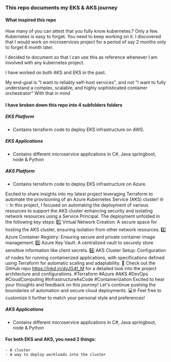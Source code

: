 ### This repo documents my EKS & AKS journey

#### What inspired this repo 

How many of you can attest that you fully know kubernetes.? Only a few. Kubernetes is easy to forget. You need to keep working on it. I discovered that I would work on microservices project for a period of say 2 months only to forget 6 month later. 

I decided to document so that I can use this as reference whenever I am involved with any kubernetes project.


I have worked on both AKS and EKS in the past.


My end-goal is "I want to reliably self-host services", and not "I want to fully understand a complex, scalable, and highly sophisticated container orchestrator" With that in mind

#### I have broken down this repo into 4 subfolders folders

##### EKS Platform
- Contains terraform code to deploy EKS infrastructure on AWS.
##### EKS Applications
- Contains different microservice applications in C#, Java springboot, node & Python
##### AKS Platform
- Contains terraform code to deploy EKS infrastructure on Azure.

Excited to share insights into my latest project leveraging Terraform to automate the provisioning of an Azure Kubernetes Service (AKS) cluster! 🌐💡
In this project, I focused on automating the deployment of various resources to support the AKS cluster enhancing security and isolating network resources using a Service Principal. The deployment unfolded in the following key steps:
1️⃣ Virtual Network Creation: A secure space for hosting the AKS cluster, ensuring isolation from other network resources.
2️⃣ Azure Container Registry: Ensuring secure and private container image management.
3️⃣ Azure Key Vault: A centralized vault to securely store sensitive information like client secrets.
4️⃣ AKS Cluster Setup: Configuration of nodes for running containerized applications, with specifications defined using Terraform for automatic scaling and adaptability.
🔗 Check out the GitHub repo https://lnkd.in/dyJG4f_M for a detailed look into the project architecture and configurations.
#Terraform #Azure #AKS #DevOps #CloudComputing #InfrastructureAsCode #Containerization
Excited to hear your thoughts and feedback on this journey! Let's continue pushing the boundaries of automation and secure cloud deployments. 💻🌐
Feel free to customize it further to match your personal style and preferences!


##### AKS Applications
- Contains different microservice applications in C#, Java springboot, node & Python


#### For both EKS and AKS, you need 2 things:

    - A cluster
    - A way to deploy workloads into the cluster
